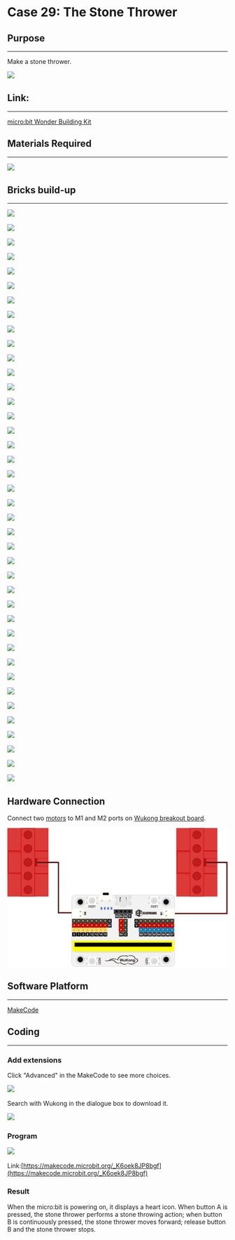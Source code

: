 # Case 29: The Stone Thrower

## Purpose
---
Make a stone thrower.
 
![](./images/Wonder-Building-Kit-case-29-01.png)

## Link: 
---
[micro:bit Wonder Building Kit](https://shop.elecfreaks.com/products/elecfreaks-micro-bit-32-in-1-wonder-building-kit-without-micro-bit-board?_pos=5&_sid=2094afd2f&_ss=r)

## Materials Required
---
![](./images/Wonder-Building-Kit-step-case-29-01.png)

## Bricks build-up
---

![](./images/Wonder-Building-Kit-step-case-29-02.png)

![](./images/Wonder-Building-Kit-step-case-29-03.png)

![](./images/Wonder-Building-Kit-step-case-29-04.png)

![](./images/Wonder-Building-Kit-step-case-29-05.png)

![](./images/Wonder-Building-Kit-step-case-29-06.png)

![](./images/Wonder-Building-Kit-step-case-29-07.png)

![](./images/Wonder-Building-Kit-step-case-29-08.png)

![](./images/Wonder-Building-Kit-step-case-29-09.png)

![](./images/Wonder-Building-Kit-step-case-29-10.png)

![](./images/Wonder-Building-Kit-step-case-29-11.png)

![](./images/Wonder-Building-Kit-step-case-29-12.png)

![](./images/Wonder-Building-Kit-step-case-29-13.png)

![](./images/Wonder-Building-Kit-step-case-29-14.png)

![](./images/Wonder-Building-Kit-step-case-29-15.png)

![](./images/Wonder-Building-Kit-step-case-29-16.png)

![](./images/Wonder-Building-Kit-step-case-29-17.png)

![](./images/Wonder-Building-Kit-step-case-29-18.png)

![](./images/Wonder-Building-Kit-step-case-29-19.png)

![](./images/Wonder-Building-Kit-step-case-29-20.png)

![](./images/Wonder-Building-Kit-step-case-29-21.png)

![](./images/Wonder-Building-Kit-step-case-29-22.png)

![](./images/Wonder-Building-Kit-step-case-29-23.png)

![](./images/Wonder-Building-Kit-step-case-29-24.png)

![](./images/Wonder-Building-Kit-step-case-29-25.png)

![](./images/Wonder-Building-Kit-step-case-29-26.png)

![](./images/Wonder-Building-Kit-step-case-29-27.png)

![](./images/Wonder-Building-Kit-step-case-29-28.png)

![](./images/Wonder-Building-Kit-step-case-29-29.png)

![](./images/Wonder-Building-Kit-step-case-29-30.png)

![](./images/Wonder-Building-Kit-step-case-29-31.png)

![](./images/Wonder-Building-Kit-step-case-29-32.png)

![](./images/Wonder-Building-Kit-step-case-29-33.png)

![](./images/Wonder-Building-Kit-step-case-29-34.png)

![](./images/Wonder-Building-Kit-step-case-29-35.png)

![](./images/Wonder-Building-Kit-step-case-29-36.png)

![](./images/Wonder-Building-Kit-step-case-29-37.png)

![](./images/Wonder-Building-Kit-step-case-29-38.png)

![](./images/Wonder-Building-Kit-step-case-29-39.png)

![](./images/Wonder-Building-Kit-step-case-29-40.png)

![](./images/Wonder-Building-Kit-step-case-29-41.png)

## Hardware Connection

Connect two [motors](https://www.elecfreaks.com/geekservo-motor-2kg-compatible-with-lego.html) to M1 and M2 ports on [Wukong breakout board](https://www.elecfreaks.com/wukong-board-with-lego-holder-for-micro-bit.html). 

![](./images/Wonder-Building-Kit-case-29-06.png)

## Software Platform
---
[MakeCode](https://makecode.microbit.org/)

## Coding
---
### Add extensions
Click "Advanced" in the MakeCode to see more choices.
 
![](./images/Wonder-Building-Kit-case-21-02.png)

Search with Wukong in the dialogue box to download it. 

![](./images/Wonder-Building-Kit-case-21-03.png)





### Program
 
![](./images/Wonder-Building-Kit-case-29-04.png)

Link:[https://makecode.microbit.org/_K6oek8JP8bgf](https://makecode.microbit.org/_K6oek8JP8bgf)

### Result

When the micro:bit is powering on, it displays a heart icon. When button A is pressed, the stone thrower performs a stone throwing action; when button B is continuously pressed, the stone thrower moves forward; release button B and the stone thrower stops.
